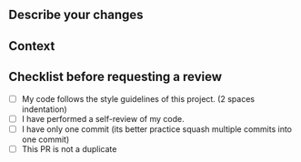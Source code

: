 ## Describe your changes

## Context

<!--- If it fixes an open issue, please link to the issue here by using hash(#) -->

## Checklist before requesting a review
<!--- all being checked is a good sign, if unfamiliar with markdown format, - [ ] is unchecked, - [x] is checked. check from Preview tab -->
- [ ] My code follows the style guidelines of this project. (2 spaces indentation)
- [ ] I have performed a self-review of my code.
- [ ] I have only one commit (its better practice squash multiple commits into one commit)
- [ ] This PR is not a duplicate

 <!-- Put `closes #XXXX` in your comment to auto-close the issue that your PR fixes (if such). -->

